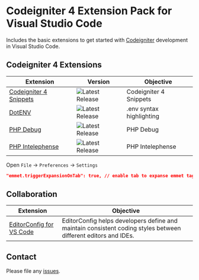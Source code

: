 # Codeigniter 4 Extension Pack for Visual Studio Code

Includes the basic extensions to get started with [Codeigniter](https://codeigniter.com) development in Visual Studio Code.

## Codeigniter 4 Extensions

| Extension                                                                                                           | Version                                                                                                         | Objective                |
| ------------------------------------------------------------------------------------------------------------------- | --------------------------------------------------------------------------------------------------------------- | ------------------------ |
| [Codeigniter 4 Snippets](https://marketplace.visualstudio.com/items?itemName=adereksisusanto.codeigniter4-snippets) | ![Latest Release](https://vsmarketplacebadge.apphb.com/version-short/adereksisusanto.codeigniter4-snippets.svg) | Codeigniter 4 Snippets   |
| [DotENV](https://marketplace.visualstudio.com/items?itemName=mikestead.dotenv)                                      | ![Latest Release](https://vsmarketplacebadge.apphb.com/version-short/mikestead.dotenv.svg)                      | .env syntax highlighting |
| [PHP Debug](https://marketplace.visualstudio.com/items?itemName=felixfbecker.php-debug)                             | ![Latest Release](https://vsmarketplacebadge.apphb.com/version-short/felixfbecker.php-debug.svg)                | PHP Debug                |
| [PHP Intelephense](https://marketplace.visualstudio.com/items?itemName=bmewburn.vscode-intelephense-client)         | ![Latest Release](https://vsmarketplacebadge.apphb.com/version-short/bmewburn.vscode-intelephense-client.svg)   | PHP Intelephense         |

Open `File` -> `Preferences` -> `Settings`

```json
"emmet.triggerExpansionOnTab": true, // enable tab to expanse emmet tags
```

## Collaboration

| Extension                                                                                                 | Objective                                                                                                      |
| --------------------------------------------------------------------------------------------------------- | -------------------------------------------------------------------------------------------------------------- |
| [EditorConfig for VS Code](https://marketplace.visualstudio.com/items?itemName=EditorConfig.EditorConfig) | EditorConfig helps developers define and maintain consistent coding styles between different editors and IDEs. |

## Contact

Please file any [issues](https://github.com/adereksisusanto/vscode-codeigniter4-extension-pack/issues).
